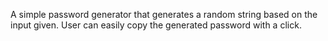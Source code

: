 A simple password generator that generates a random string based on the input given. User can easily copy the generated password with a click.
